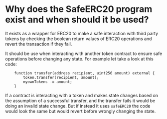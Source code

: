 # Why does the SafeERC20 program exist and when should it be used?
It exists as a wrapper for ERC20 to make a safe interaction with third party tokens by checking the boolean return values of ERC20 operations and revert the transaction if they fail. 

It should be use when interacting with another token contract to ensure safe operations before changing any state. For example let take a look at this code:
```
    function transfer(address recipient, uint256 amount) external {
        token.transfer(recipient, amount);
        myownTokens -= amount;
    }
```
If a contract is interacting with a token and makes state changes based on the assumption of a successful transfer, and the transfer fails it would be doing an invalid state change. But if instead it uses `safeERC20` the code would look the same but would revert before wrongly changing the state.